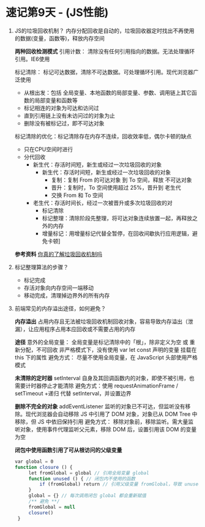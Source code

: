 # 速记第9天 - (JS性能)
1. JS的垃圾回收机制？
   内存分配回收是自动的，垃圾回收器定时找出不再使用的数据(变量，函数等)，释放内存空间

   **两种回收检测模式**
   引用计数： 清除没有任何引用指向的数据。无法处理循环引用。IE6使用

   标记清除： 标记可达数据，清除不可达数据。可处理循环引用。现代浏览器广泛使用
    - 从根出发：包括 全局变量、本地函数的局部变量、参数、调用链上其它函数的局部变量和函数等
    - 标记相连的对象为可达和访问过
    - 直到引用链上没有未访问过的对象为止
    - 删除没有被标记过，即不可达对象

    标记清除的优化：标记清除存在内存不连续，回收效率低，偶尔卡顿的缺点
     - 只在CPU空间时进行
     - 分代回收
       - 新生代：存活时间短，新生或经过一次垃圾回收的对象
           - 新生代：存活时间短，新生或经过一次垃圾回收的对象
               - 复制：复制 From 的可达对象 到 To 空间，释放 不可达对象
               - 晋升：复制时，To 空间使用超过 25%，晋升到 老生代
               - 交换 From 和 To 空间
       - 老生代：存活时间长，经过一次被晋升或多次垃圾回收的对
           - 标记清除
           - 标记整理：清除阶段先整理，将可达对象连续放置一起，再释放之外的内存
           - 增量标记：用增量标记代替全暂停，在回收间歇执行应用逻辑，避免卡顿]

    **参考资料**
    [你真的了解垃圾回收机制吗](https://juejin.cn/post/6981588276356317214)

2. 标记整理算法的步骤？
   - 标记完成
   - 存活对象向内存空间一端移动
   - 移动完成，清理掉边界外的所有内存


3. 前端常见的内存溢出途径，如何避免？
   
   **内存溢出**
   占用内存且无法被垃圾回收机制回收对象，容易导致内存溢出（泄漏），让应用程序占用本应回收或不需要占用的内存

   **途径**
   意外的全局变量： 全局变量是标记清除中的「根」，除非定义为空 或 重新分配，不可回收
        非严格模式下，没有使用 var let const 声明的变量
        挂载在 this 下的属性
   避免方式： 尽量不使用全局变量，在 JavaScript 头部使用严格模式

   **未清除的定时器**
   setInterval 自身及其回调函数内的对象，即使不被引用，也需要计时器停止才能清除
   避免方式：使用 requestAnimationFrame / setTimeout +递归 代替 setInterval，并设置边界

   **删除不完全的对象**
   addEventListener 监听的对象已不可达，但监听没有移除。现代浏览器会自动移除
   JS 中引用了 DOM 对象，对象已从 DOM Tree 中移除，但 JS 中依旧保持引用
   避免方式： 移除对象前，移除监听。需大量监听对象，使用事件代理监听父元素，移除 DOM 后，设置引用该 DOM 的变量为空

   **闭包中使用函数引用了可从根访问的父级变量**
   ```js
   var global = 0
   function closure () {
        let fromGlobal = global // 引用全局变量 global
        function unused () { // 闭包内不使用的函数
            if (fromGlobal) return // 引用父级变量 fromGlobal，导致 unused 占用内存
        }
        global = {} // 每次调用闭包 global 都会重新赋值
        /** 避免 **/
        fromGlobal = null
        closure()
    }

   ```

